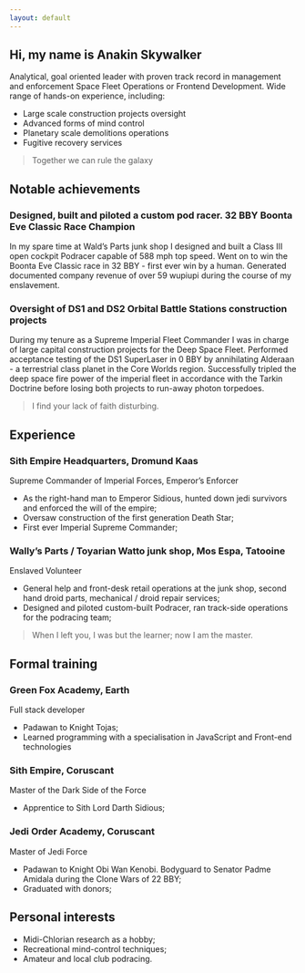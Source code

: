 ```yaml
---
layout: default
---
```

## Hi, my name is Anakin Skywalker

Analytical, goal oriented leader with proven track record in management and
enforcement Space Fleet Operations or Frontend Development. Wide range of
hands-on experience, including:

- Large scale construction projects oversight
- Advanced forms of mind control
- Planetary scale demolitions operations
- Fugitive recovery services

> Together we can rule the galaxy

## Notable achievements

### Designed, built and piloted a custom pod racer. 32 BBY Boonta Eve Classic Race Champion

In my spare time at Wald’s Parts junk shop I designed and built a Class III open
cockpit Podracer capable of 588 mph top speed. Went on to win the Boonta Eve
Classic race in 32 BBY - first ever win by a human. Generated documented company
revenue of over 59 wupiupi during the course of my enslavement.

### Oversight of DS1 and DS2 Orbital Battle Stations construction projects

During my tenure as a Supreme Imperial Fleet Commander I was in charge of large
capital construction projects for the Deep Space Fleet. Performed acceptance
testing of the DS1 SuperLaser in 0 BBY by annihilating Alderaan - a terrestrial
class planet in the Core Worlds region. Successfully tripled the deep space fire
power of the imperial fleet in accordance with the Tarkin Doctrine before losing
both projects to run-away photon torpedoes.

> I find your lack of faith disturbing.

## Experience

### Sith Empire Headquarters, Dromund Kaas

Supreme Commander of Imperial Forces, Emperor’s Enforcer

- As the right-hand man to Emperor Sidious, hunted down jedi survivors and
  enforced the will of the empire;
- Oversaw construction of the first generation Death Star;
- First ever Imperial Supreme Commander;</li>

### Wally’s Parts / Toyarian Watto junk shop, Mos Espa, Tatooine

Enslaved Volunteer

- General help and front-desk retail operations at the junk shop, second hand
  droid parts, mechanical / droid repair services;
- Designed and piloted custom-built Podracer, ran track-side operations for the
  podracing team;

> When I left you, I was but the learner; now I am the master.

## Formal training

### Green Fox Academy, Earth

Full stack developer

- Padawan to Knight Tojas;
- Learned programming with a specialisation in JavaScript and Front-end
  technologies

### Sith Empire, Coruscant

Master of the Dark Side of the Force

- Apprentice to Sith Lord Darth Sidious;

### Jedi Order Academy, Coruscant

Master of Jedi Force

- Padawan to Knight Obi Wan Kenobi. Bodyguard to Senator Padme Amidala during
  the Clone Wars of 22 BBY;
- Graduated with donors;

## Personal interests

- Midi-Chlorian research as a hobby;
- Recreational mind-control techniques;
- Amateur and local club podracing.